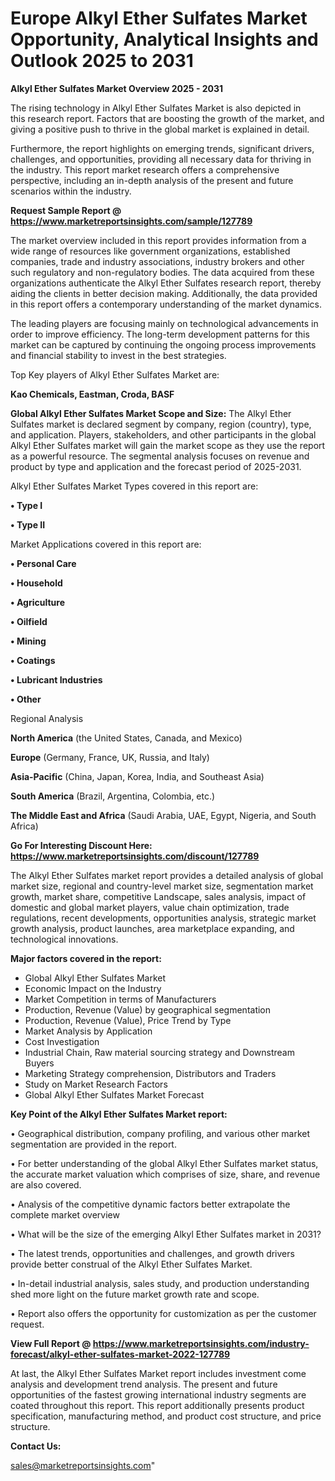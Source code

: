  # Europe Alkyl Ether Sulfates Market Opportunity, Analytical Insights and Outlook 2025 to 2031

<Strong> Alkyl Ether Sulfates Market Overview 2025 - 2031</strong>

The rising technology in Alkyl Ether Sulfates Market is also depicted in this research report. Factors that are boosting the growth of the market, and giving a positive push to thrive in the global market is explained in detail.

Furthermore, the report highlights on emerging trends, significant drivers, challenges, and opportunities, providing all necessary data for thriving in the industry. This report market research offers a comprehensive perspective, including an in-depth analysis of the present and future scenarios within the industry.

<strong>Request Sample Report @ <a href=https://www.marketreportsinsights.com/sample/127789>https://www.marketreportsinsights.com/sample/127789</a></strong>

The market overview included in this report provides information from a wide range of resources like government organizations, established companies, trade and industry associations, industry brokers and other such regulatory and non-regulatory bodies. The data acquired from these organizations authenticate the Alkyl Ether Sulfates research report, thereby aiding the clients in better decision making. Additionally, the data provided in this report offers a contemporary understanding of the market dynamics.

The leading players are focusing mainly on technological advancements in order to improve efficiency. The long-term development patterns for this market can be captured by continuing the ongoing process improvements and financial stability to invest in the best strategies.

Top Key players of Alkyl Ether Sulfates Market are:

<strong>Kao Chemicals, Eastman, Croda, BASF</strong>

<strong><b>Global Alkyl Ether Sulfates Market Scope and Size:</b></strong>
The Alkyl Ether Sulfates market is declared segment by company, region (country), type, and application. Players, stakeholders, and other participants in the global Alkyl Ether Sulfates market will gain the market scope as they use the report as a powerful resource. The segmental analysis focuses on revenue and product by type and application and the forecast period of 2025-2031.

Alkyl Ether Sulfates Market Types covered in this report are:

<strong>• Type I

• Type II</strong>

Market Applications covered in this report are:

<strong>• Personal Care

• Household

• Agriculture

• Oilfield

• Mining

• Coatings

• Lubricant Industries

• Other</strong> 

Regional Analysis

<strong>North America</strong> (the United States, Canada, and Mexico)

<strong>Europe</strong> (Germany, France, UK, Russia, and Italy)

<strong>Asia-Pacific</strong> (China, Japan, Korea, India, and Southeast Asia)

<strong>South America</strong> (Brazil, Argentina, Colombia, etc.)

<strong>The Middle East and Africa</strong> (Saudi Arabia, UAE, Egypt, Nigeria, and South Africa)

<strong>Go For Interesting Discount Here: <a href=https://www.marketreportsinsights.com/discount/127789>https://www.marketreportsinsights.com/discount/127789</a></strong>

The Alkyl Ether Sulfates market report provides a detailed analysis of global market size, regional and country-level market size, segmentation market growth, market share, competitive Landscape, sales analysis, impact of domestic and global market players, value chain optimization, trade regulations, recent developments, opportunities analysis, strategic market growth analysis, product launches, area marketplace expanding, and technological innovations.

<strong><b>Major factors covered in the report:</b></strong>
<ul>
  <li>Global Alkyl Ether Sulfates Market </li>
  <li>Economic Impact on the Industry</li>
  <li>Market Competition in terms of Manufacturers</li>
  <li>Production, Revenue (Value) by geographical segmentation</li>
  <li>Production, Revenue (Value), Price Trend by Type</li>
  <li>Market Analysis by Application</li>
  <li>Cost Investigation</li>
  <li>Industrial Chain, Raw material sourcing strategy and Downstream Buyers</li>
  <li>Marketing Strategy comprehension, Distributors and Traders</li>
  <li>Study on Market Research Factors</li>
  <li>Global Alkyl Ether Sulfates Market Forecast</li>
</ul>

<strong><b>Key Point of the Alkyl Ether Sulfates Market report:</b></strong>

• Geographical distribution, company profiling, and various other market segmentation are provided in the report.

• For better understanding of the global Alkyl Ether Sulfates market status, the accurate market valuation which comprises of size, share, and revenue are also covered.

• Analysis of the competitive dynamic factors better extrapolate the complete market overview

• What will be the size of the emerging Alkyl Ether Sulfates market in 2031?

• The latest trends, opportunities and challenges, and growth drivers provide better construal of the Alkyl Ether Sulfates Market.

• In-detail industrial analysis, sales study, and production understanding shed more light on the future market growth rate and scope.

• Report also offers the opportunity for customization as per the customer request.

<strong><b>View Full Report @ <a href=https://www.marketreportsinsights.com/industry-forecast/alkyl-ether-sulfates-market-2022-127789>https://www.marketreportsinsights.com/industry-forecast/alkyl-ether-sulfates-market-2022-127789</a></b></strong>


At last, the Alkyl Ether Sulfates Market report includes investment come analysis and development trend analysis. The present and future opportunities of the fastest growing international industry segments are coated throughout this report. This report additionally presents product specification, manufacturing method, and product cost structure, and price structure.

<strong>Contact Us:</strong>

sales@marketreportsinsights.com"

